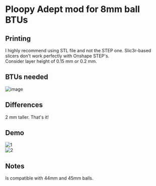 # Ploopy Adept mod for 8mm ball BTUs 

## Printing
I highly recommend using STL file and not the STEP one. Slic3r-based slicers don't work perfectly with Onshape STEP's. \
Consider layer height of 0.15 mm or 0.2 mm.

## BTUs needed
![image](https://github.com/user-attachments/assets/a1a8a0e0-8605-44d5-94d4-03515e37f13b)

## Differences
2 mm taller. That's it!

## Demo
![1](https://github.com/user-attachments/assets/97e48cd0-2c5a-4081-82a7-5ecc3e960016) \
![2](https://github.com/user-attachments/assets/dee42ed0-5843-4050-8bba-d6c8f17fe544)

## Notes
Is compatible with 44mm and 45mm balls.
